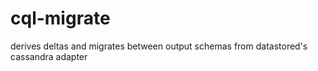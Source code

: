 cql-migrate
===========

derives deltas and migrates between output schemas from datastored's cassandra adapter
